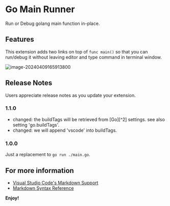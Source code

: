 # Go Main Runner

Run or Debug golang main function in-place.

## Features

This extension adds two links on top of `func main()` so that you can run/debug it without leaving editor and type command in terminal window.

![image-20240409165913800](https://cdn.jsdelivr.net/gh/hzimg/blog-pics@master/uPic/image-20240409165913800.png)



## Release Notes

Users appreciate release notes as you update your extension.

### 1.1.0

- changed: the buildTags will be retrieved from [Go][^2] settings. see also setting 'go.buildTags'.
- changed: we will append 'vscode' into buildTags.

### 1.0.0

Just a replacement to `go run ./main.go`.



## For more information

* [Visual Studio Code's Markdown Support](http://code.visualstudio.com/docs/languages/markdown)
* [Markdown Syntax Reference](https://help.github.com/articles/markdown-basics/)

**Enjoy!**
